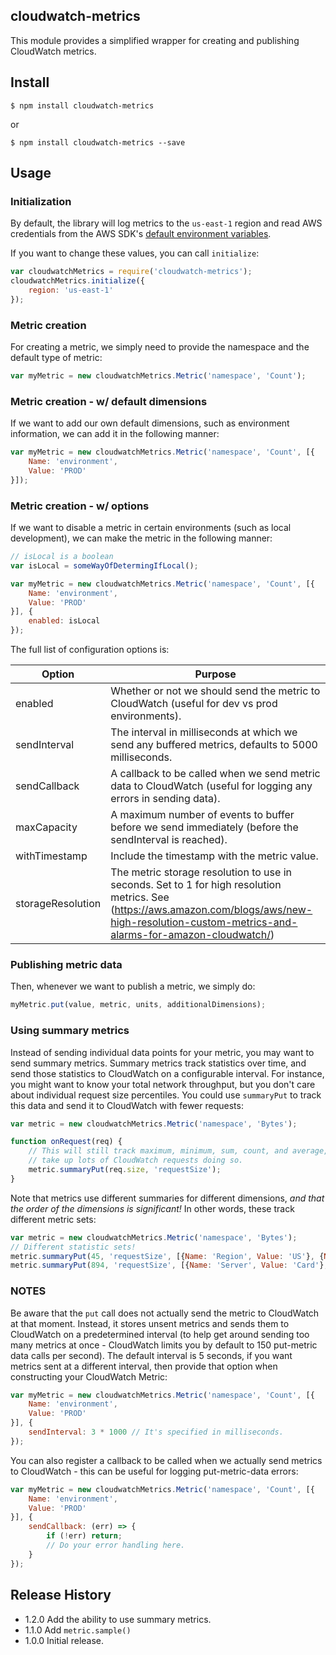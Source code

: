 ## cloudwatch-metrics
This module provides a simplified wrapper for creating and publishing
CloudWatch metrics.

## Install
```
$ npm install cloudwatch-metrics
```
or
```
$ npm install cloudwatch-metrics --save
```

## Usage

### Initialization

By default, the library will log metrics to the `us-east-1` region and read
AWS credentials from the AWS SDK's [default environment variables](http://docs.aws.amazon.com/AWSJavaScriptSDK/guide/node-configuring.html#Credentials_from_Environment_Variables).

If you want to change these values, you can call `initialize`:

```js
var cloudwatchMetrics = require('cloudwatch-metrics');
cloudwatchMetrics.initialize({
	region: 'us-east-1'
});
```

### Metric creation
For creating a metric, we simply need to provide the
namespace and the default type of metric:
```js
var myMetric = new cloudwatchMetrics.Metric('namespace', 'Count');
```

### Metric creation - w/ default dimensions
If we want to add our own default dimensions, such as environment information,
we can add it in the following manner:
```js
var myMetric = new cloudwatchMetrics.Metric('namespace', 'Count', [{
	Name: 'environment',
	Value: 'PROD'
}]);
```

### Metric creation - w/ options
If we want to disable a metric in certain environments (such as local development),
we can make the metric in the following manner:
```js
// isLocal is a boolean
var isLocal = someWayOfDetermingIfLocal();

var myMetric = new cloudwatchMetrics.Metric('namespace', 'Count', [{
	Name: 'environment',
	Value: 'PROD'
}], {
	enabled: isLocal
});
```

The full list of configuration options is:

Option | Purpose
------ | -------
enabled | Whether or not we should send the metric to CloudWatch (useful for dev vs prod environments).
sendInterval | The interval in milliseconds at which we send any buffered metrics, defaults to 5000 milliseconds.
sendCallback | A callback to be called when we send metric data to CloudWatch (useful for logging any errors in sending data).
maxCapacity | A maximum number of events to buffer before we send immediately (before the sendInterval is reached).
withTimestamp | Include the timestamp with the metric value.
storageResolution | The metric storage resolution to use in seconds. Set to 1 for high resolution metrics. See (https://aws.amazon.com/blogs/aws/new-high-resolution-custom-metrics-and-alarms-for-amazon-cloudwatch/)

### Publishing metric data
Then, whenever we want to publish a metric, we simply do:
```js
myMetric.put(value, metric, units, additionalDimensions);
```

### Using summary metrics

Instead of sending individual data points for your metric, you may want to send
summary metrics. Summary metrics track statistics over time, and send those
statistics to CloudWatch on a configurable interval. For instance, you might
want to know your total network throughput, but you don't care about individual
request size percentiles. You could use `summaryPut` to track this data and send
it to CloudWatch with fewer requests:

```js
var metric = new cloudwatchMetrics.Metric('namespace', 'Bytes');

function onRequest(req) {
	// This will still track maximum, minimum, sum, count, and average, but won't
	// take up lots of CloudWatch requests doing so.
	metric.summaryPut(req.size, 'requestSize');
}
```

Note that metrics use different summaries for different dimensions, _and that
the order of the dimensions is significant!_ In other words, these track
different metric sets:

```js
var metric = new cloudwatchMetrics.Metric('namespace', 'Bytes');
// Different statistic sets!
metric.summaryPut(45, 'requestSize', [{Name: 'Region', Value: 'US'}, {Name: 'Server', Value: 'Card'}]);
metric.summaryPut(894, 'requestSize', [{Name: 'Server', Value: 'Card'}, {Name: 'Region', Value: 'US'}]);
```

### NOTES
Be aware that the `put` call does not actually send the metric to CloudWatch
at that moment. Instead, it stores unsent metrics and sends them to
CloudWatch on a predetermined interval (to help get around sending too many
metrics at once - CloudWatch limits you by default to 150 put-metric data
calls per second). The default interval is 5 seconds, if you want metrics
sent at a different interval, then provide that option when constructing your
CloudWatch Metric:

```js
var myMetric = new cloudwatchMetrics.Metric('namespace', 'Count', [{
	Name: 'environment',
	Value: 'PROD'
}], {
	sendInterval: 3 * 1000 // It's specified in milliseconds.
});
```

You can also register a callback to be called when we actually send metrics
to CloudWatch - this can be useful for logging put-metric-data errors:
```js
var myMetric = new cloudwatchMetrics.Metric('namespace', 'Count', [{
	Name: 'environment',
	Value: 'PROD'
}], {
	sendCallback: (err) => {
		if (!err) return;
		// Do your error handling here.
	}
});
```

## Release History

* 1.2.0 Add the ability to use summary metrics.
* 1.1.0 Add `metric.sample()`
* 1.0.0 Initial release.
